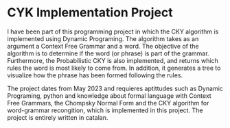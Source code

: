 # CYK Implementation Project

I have been part of this programming project in which the CKY algorithm is implemented using Dynamic Programing. The algorithm takes as an argument a Context Free Grammar and a word. The objective of the algorithm is to determine if the word (or phrase) is part of the grammar. Furthermore, the Probabilistic CKY is also implemented, and returns which rules the word is most likely to come from. In addition, it generates a tree to visualize how the phrase has been formed following the rules.

The project dates from May 2023 and requieres aptittudes such as Dynamic Programing, python and knowledge about formal language with Context Free Grammars, the Chompsky Normal Form and the CKY algorithm for word-grammar recongition, which is implemented in this project. The project is entirely written in catalan.
